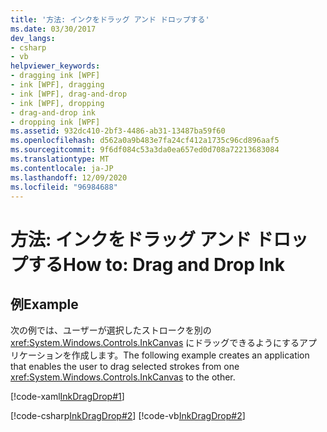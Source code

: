 ```yaml
---
title: '方法: インクをドラッグ アンド ドロップする'
ms.date: 03/30/2017
dev_langs:
- csharp
- vb
helpviewer_keywords:
- dragging ink [WPF]
- ink [WPF], dragging
- ink [WPF], drag-and-drop
- ink [WPF], dropping
- drag-and-drop ink
- dropping ink [WPF]
ms.assetid: 932dc410-2bf3-4486-ab31-13487ba59f60
ms.openlocfilehash: d562a0a9b483e7fa24cf412a1735c96cd896aaf5
ms.sourcegitcommit: 9f6df084c53a3da0ea657ed0d708a72213683084
ms.translationtype: MT
ms.contentlocale: ja-JP
ms.lasthandoff: 12/09/2020
ms.locfileid: "96984688"
---
```

# <a name="how-to-drag-and-drop-ink"></a><span data-ttu-id="e31d3-102">方法: インクをドラッグ アンド ドロップする</span><span class="sxs-lookup"><span data-stu-id="e31d3-102">How to: Drag and Drop Ink</span></span>
## <a name="example"></a><span data-ttu-id="e31d3-103">例</span><span class="sxs-lookup"><span data-stu-id="e31d3-103">Example</span></span>  
 <span data-ttu-id="e31d3-104">次の例では、ユーザーが選択したストロークを別の <xref:System.Windows.Controls.InkCanvas> にドラッグできるようにするアプリケーションを作成します。</span><span class="sxs-lookup"><span data-stu-id="e31d3-104">The following example creates an application that enables the user to drag selected strokes from one <xref:System.Windows.Controls.InkCanvas> to the other.</span></span>  
  
 [!code-xaml[InkDragDrop#1](~/samples/snippets/csharp/VS_Snippets_Wpf/InkDragDrop/CSharp/Window1.xaml#1)]  
  
 [!code-csharp[InkDragDrop#2](~/samples/snippets/csharp/VS_Snippets_Wpf/InkDragDrop/CSharp/Window1.xaml.cs#2)]
 [!code-vb[InkDragDrop#2](~/samples/snippets/visualbasic/VS_Snippets_Wpf/InkDragDrop/VisualBasic/Window1.xaml.vb#2)]

